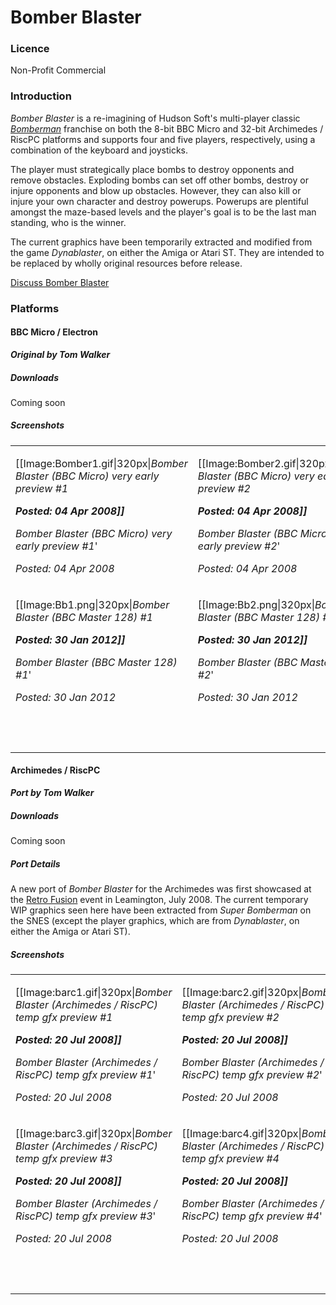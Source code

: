 # Bomber Blaster

### Licence

Non-Profit Commercial

### Introduction

*Bomber Blaster* is a re-imagining of Hudson Soft's multi-player classic *[Bomberman](wikipedia:Bomberman "wikilink")* franchise on both the 8-bit BBC Micro and 32-bit Archimedes / RiscPC platforms and supports four and five players, respectively, using a combination of the keyboard and joysticks.

The player must strategically place bombs to destroy opponents and remove obstacles. Exploding bombs can set off other bombs, destroy or injure opponents and blow up obstacles. However, they can also kill or injure your own character and destroy powerups. Powerups are plentiful amongst the maze-based levels and the player's goal is to be the last man standing, who is the winner.

The current graphics have been temporarily extracted and modified from the game *Dynablaster*, on either the Amiga or Atari ST. They are intended to be replaced by wholly original resources before release.

[Discuss Bomber Blaster](http://www.retrosoftware.co.uk/forum/viewforum.php?f=9)

### Platforms

#### BBC Micro / Electron

***Original by Tom Walker***

##### Downloads

Coming soon

##### Screenshots

<table>
<tbody>
<tr class="odd">
<td><p>[[Image:Bomber1.gif|320px|<em>Bomber Blaster (BBC Micro) very early preview #1<strong><br />
<em>Posted: 04 Apr 2008</em>]]<br />
</strong>Bomber Blaster (BBC Micro) very early preview #1</em>'   <br />
<em>Posted: 04 Apr 2008</em></p></td>
<td><p>[[Image:Bomber2.gif|320px|<em>Bomber Blaster (BBC Micro) very early preview #2<strong><br />
<em>Posted: 04 Apr 2008</em>]]<br />
</strong>Bomber Blaster (BBC Micro) very early preview #2</em>'<br />
<em>Posted: 04 Apr 2008</em></p></td>
</tr>
<tr class="even">
<td><p>[[Image:Bb1.png|320px|<em>Bomber Blaster (BBC Master 128) #1<strong><br />
<em>Posted: 30 Jan 2012</em>]]<br />
</strong>Bomber Blaster (BBC Master 128) #1</em>'   <br />
<em>Posted: 30 Jan 2012</em></p></td>
<td><p>[[Image:Bb2.png|320px|<em>Bomber Blaster (BBC Master 128) #2<strong><br />
<em>Posted: 30 Jan 2012</em>]]<br />
</strong>Bomber Blaster (BBC Master 128) #2</em>'<br />
<em>Posted: 30 Jan 2012</em></p></td>
</tr>
<tr class="odd">
<td><p><br />
</p></td>
</tr>
</tbody>
</table>

#### Archimedes / RiscPC

***Port by Tom Walker***

##### Downloads

Coming soon

##### Port Details

A new port of *Bomber Blaster* for the Archimedes was first showcased at the [Retro Fusion](http://retrofusiononline.com/event08/) event in Leamington, July 2008. The current temporary WIP graphics seen here have been extracted from *Super Bomberman* on the SNES (except the player graphics, which are from *Dynablaster*, on either the Amiga or Atari ST).

##### Screenshots

<table>
<tbody>
<tr class="odd">
<td><p>[[Image:barc1.gif|320px|<em>Bomber Blaster (Archimedes / RiscPC) temp gfx preview #1<strong><br />
<em>Posted: 20 Jul 2008</em>]]<br />
</strong>Bomber Blaster (Archimedes / RiscPC) temp gfx preview #1</em>'   <br />
<em>Posted: 20 Jul 2008</em></p></td>
<td><p>[[Image:barc2.gif|320px|<em>Bomber Blaster (Archimedes / RiscPC) temp gfx preview #2<strong><br />
<em>Posted: 20 Jul 2008</em>]]<br />
</strong>Bomber Blaster (Archimedes / RiscPC) temp gfx preview #2</em>'<br />
<em>Posted: 20 Jul 2008</em></p></td>
</tr>
<tr class="even">
<td><p>[[Image:barc3.gif|320px|<em>Bomber Blaster (Archimedes / RiscPC) temp gfx preview #3<strong><br />
<em>Posted: 20 Jul 2008</em>]]<br />
</strong>Bomber Blaster (Archimedes / RiscPC) temp gfx preview #3</em>'   <br />
<em>Posted: 20 Jul 2008</em></p></td>
<td><p>[[Image:barc4.gif|320px|<em>Bomber Blaster (Archimedes / RiscPC) temp gfx preview #4<strong><br />
<em>Posted: 20 Jul 2008</em>]]<br />
</strong>Bomber Blaster (Archimedes / RiscPC) temp gfx preview #4</em>'<br />
<em>Posted: 20 Jul 2008</em></p></td>
</tr>
<tr class="odd">
<td><p><br />
</p></td>
</tr>
</tbody>
</table>


